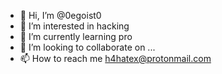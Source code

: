- 👋 Hi, I’m @0egoist0
- 👀 I’m interested in hacking
- 🌱 I’m currently learning pro
- 💞️ I’m looking to collaborate on ...
- 📫 How to reach me h4hatex@protonmail.com

<!---
0egoist0/0egoist0 is a ✨ special ✨ repository because its `README.md` (this file) appears on your GitHub profile.
You can click the Preview link to take a look at your changes.
--->
